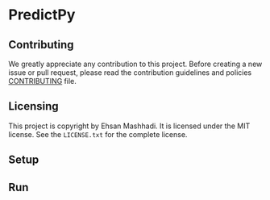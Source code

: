 # PredictPy

## Contributing
We greatly appreciate any contribution to this project. Before creating a new issue or pull request, please read the contribution guidelines and policies [CONTRIBUTING](CONTRIBUTING.md) file.

## Licensing
This project is copyright by Ehsan Mashhadi. It is licensed under the MIT license. See the `LICENSE.txt` for the complete license.

## Setup

## Run
